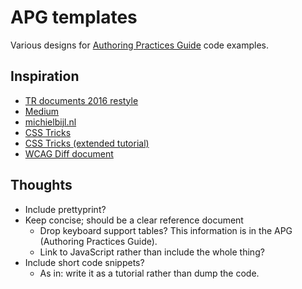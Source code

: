 # APG templates

Various designs for [Authoring Practices Guide](http://www.w3.org/TR/wai-aria-practices-1.1/) code examples.

## Inspiration

* [TR documents 2016 restyle](http://fantasai.inkedblade.net/style/design/w3c-restyle/2016/sample)
* [Medium](https://medium.com/@brycej/be-liberators-2406a95c5cd9#.vmpalgirn)
* [michielbijl.nl](http://www.michielbijl.nl/2014/09/25/buttons-with-a-double-function/#main)
* [CSS Tricks](https://css-tricks.com/click-svg-to-focus/)
* [CSS Tricks (extended tutorial)](https://css-tricks.com/the-blur-up-technique-for-loading-background-images/)
* [WCAG Diff document](http://www.w3.org/WAI/GL/2016/WD-WCAG20-TECHS-20160105/complete-diff.html#C7)

## Thoughts

* Include prettyprint?
* Keep concise; should be a clear reference document
  * Drop keyboard support tables? This information is in the APG (Authoring Practices Guide).
  * Link to JavaScript rather than include the whole thing?
* Include short code snippets?
  * As in: write it as a tutorial rather than dump the code.
